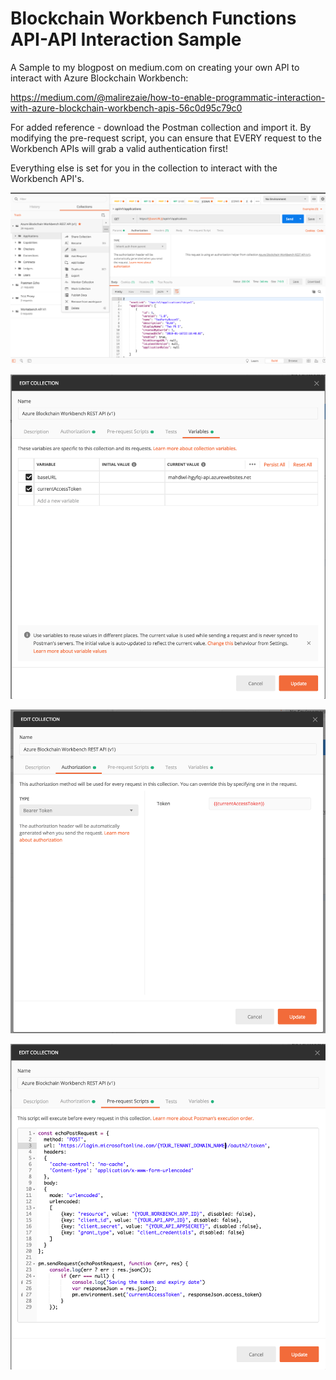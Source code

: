 # Blockchain Workbench Functions API-API Interaction Sample

A Sample to my blogpost on medium.com on creating your own API to interact with Azure Blockchain Workbench: 

https://medium.com/@malirezaie/how-to-enable-programmatic-interaction-with-azure-blockchain-workbench-apis-56c0d95c79c0

For added reference - download the Postman collection and import it. By modifying the pre-request script, you can ensure that EVERY request to the Workbench APIs will grab a valid authentication first!

Everything else is set for you in the collection to interact with the Workbench API's. 

![](images/edit_collection.png)

![](images/edit_baseURL.png)

![](images/edit_token.png)

![](images/pre_req_script.png)
